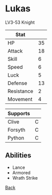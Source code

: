 # Lukas

LV3-53 Knight

| Stat       | <!-- --> |
| ---------- | -------- |
| HP         | 35       |
| Attack     | 18       |
| Skill      | 6        |
| Speed      | 6        |
| Luck       | 5        |
| Defense    | 13       |
| Resistance | 2        |
| Movement   | 4        |

| Supports | <!-- --> |
| -------- | -------- |
| Clive    | C        |
| Forsyth  | C        |
| Python   | C        |

## Abilities

- Lance
- Armored
- Wrath Strike

[Back](../README.md)
